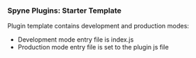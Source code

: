 ### Spyne Plugins: Starter Template
Plugin template contains development and production modes:
* Development mode entry file is index.js
* Production mode entry file is set to the plugin js file

